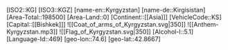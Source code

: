 ﻿---
location: [42.8667,74.6]
type: Country
tags:
- geo/Country

SpocWebEntityId: 26935
isDeleted: false
confidential: public

---
[ISO2::KG]
[ISO3::KGZ]
[name-en::Kyrgyzstan]
[name-de::Kirgisistan]
[Area-Total::198500]
[Area-Land::0]
[Continent::[[Asia]]]
[VehicleCode::KS]
[Capital::[[Bishkek]]]
![[Coat_of_arms_of_Kyrgyzstan.svg|350]]
![[Anthem-Kyrgyzstan.mp3]]
![[Flag_of_Kyrgyzstan.svg|350]]
[Alcohol-l::5.1]
[Language-Id::469]
[geo-lon::74.6]
[geo-lat::42.8667]

